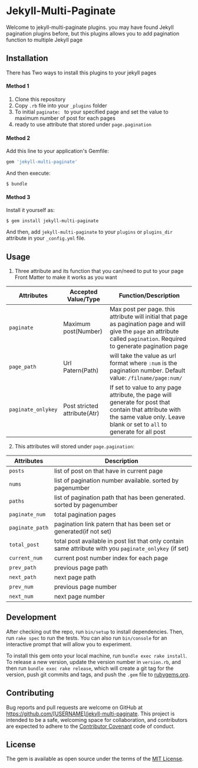 # Jekyll-Multi-Paginate

Welcome to jekyll-multi-paginate plugins. you may have found Jekyll pagination plugins before, but this plugins allows you to add pagination function to multiple Jekyll page

## Installation

There has Two ways to install this plugins to your jekyll pages

#### Method 1

1. Clone this repository
2. Copy `.rb` file into your `_plugins` folder
3. To initial `paginate: ` to your specified page and set the value to maximum number of post for each pages
4. ready to use attribute that stored under `page.pagination`

#### Method 2

Add this line to your application's Gemfile:

```ruby
gem 'jekyll-multi-paginate'
```

And then execute:

    $ bundle

#### Method 3

Install it yourself as:

    $ gem install jekyll-multi-paginate

And then, add `jekyll-multi-paginate` to your `plugins` or `plugins_dir` attribute in your `_config.yml` file.


## Usage

1. Three attribute and its function that you can/need to put to your page Front Matter to make it works as you want

|Attributes			|Accepted Value/Type			|Function/Description	|
|-------------------|-------------------------------|-----------------------|
|`paginate`			|Maximum post(Number)			|Max post per page. this attribute will initial that page as pagination page and will give the `page` an attribute called `pagination`. Required to generate pagination page|
|`page_path`		|Url Patern(Path)				|will take the value as url format where `:num` is the pagination number. Default value: `/filname/page:num/`|
|`paginate_onlykey`	|Post stricted attribute(Atr)	|If set to value to any page attribute, the page will generate for post that contain that attribute with the same value only. Leave blank or set to `all` to generate for all post|

2. This attributes will stored under `page.pagination`:

|Attributes		|Description												|
|---------------|-----------------------------------------------------------|
|`posts`		|list of post on that have in current page					|
|`nums`			|list of pagination number available. sorted by pagenumber	|
|`paths`		|list of pagination path that has been generated. sorted by pagenumber|
|`paginate_num`	|total pagination pages										|
|`paginate_path`|pagination link patern that has been set or generated(if not set)|
|`total_post`	|total post available in post list that only contain same attribute with you `paginate_onlykey` (if set)|
|`current_num`	|current post number index for each page					|
|`prev_path`	|previous page path											|
|`next_path`	|next page path												|
|`prev_num`		|previous page number										|
|`next_num`		|next page number											|

## Development

After checking out the repo, run `bin/setup` to install dependencies. Then, run `rake spec` to run the tests. You can also run `bin/console` for an interactive prompt that will allow you to experiment.

To install this gem onto your local machine, run `bundle exec rake install`. To release a new version, update the version number in `version.rb`, and then run `bundle exec rake release`, which will create a git tag for the version, push git commits and tags, and push the `.gem` file to [rubygems.org](https://rubygems.org).

## Contributing

Bug reports and pull requests are welcome on GitHub at https://github.com/[USERNAME]/jekyll-multi-paginate. This project is intended to be a safe, welcoming space for collaboration, and contributors are expected to adhere to the [Contributor Covenant](http://contributor-covenant.org) code of conduct.


## License

The gem is available as open source under the terms of the [MIT License](http://opensource.org/licenses/MIT).

